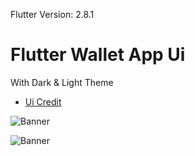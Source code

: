 Flutter Version: 2.8.1
# Flutter Wallet App Ui
 With Dark & Light Theme
- [Ui Credit](https://www.uplabs.com/posts/ewalle-portable-wallet)
 
![Banner](assets/light.png)
 
![Banner](assets/dark.png)
